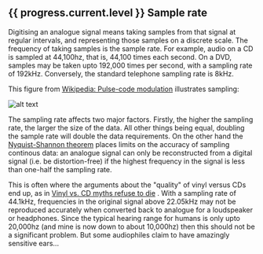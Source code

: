 
## {{ progress.current.level }} Sample rate


Digitising an analogue signal means taking samples from that signal
at regular intervals, and representing those samples on a discrete
scale. The frequency of taking samples is the sample rate.
For example, audio on a CD is sampled at 44,100hz, that is,
44,100 times each second. On a DVD, samples may be taken
upto 192,000 times per second, with a sampling rate of
192kHz. Conversely, the standard telephone sampling rate
is 8kHz.


This figure from [Wikipedia: Pulse-code modulation](http://en.wikipedia.org/wiki/Pulse-code_modulation) illustrates sampling:


![alt text](http://upload.wikimedia.org/wikipedia/commons/thumb/b/bf/Pcm.svg/250px-Pcm.svg.png)


The sampling rate affects two major factors. Firstly, the
higher the sampling rate, the larger the size of the data.
All other things being equal, doubling the sample rate
will double the data requirements.
On the other hand the [Nyquist-Shannon theorem](http://en.wikipedia.org/wiki/Nyquist_theorem) places limits on the accuracy of sampling continous data:
an analogue signal can only be reconstructed from a digital
signal (i.e. be distortion-free) if the highest frequency
in the signal is less than one-half the sampling rate.


This is often where the arguments about the "quality" of
vinyl versus CDs end up, as in [Vinyl vs. CD myths refuse to die](http://www.eetimes.com/electronics-blogs/audio-designline-blog/4033509/Vinyl-vs-CD-myths-refuse-to-die) .
With a sampling rate of 44.1kHz, frequencies in the original
signal above 22.05kHz may not be reproduced accurately when
converted back to analogue for a loudspeaker or headphones.
Since the typical hearing range for humans is only upto 20,000hz
(and mine is now down to about 10,000hz) then this should not be
a significant problem. But some audiophiles claim to have amazingly
sensitive ears...
